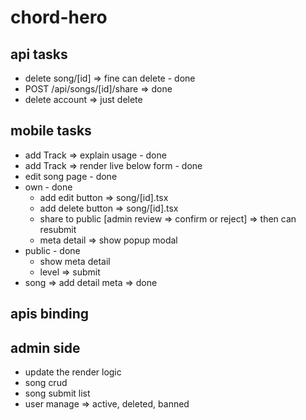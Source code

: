 # chord-hero

## api tasks
- delete song/[id] => fine can delete - done
- POST /api/songs/[id]/share => done
- delete account => just delete 

## mobile tasks
- add Track => explain usage - done
- add Track => render live below form - done
- edit song page - done
- own - done
  - add edit button => song/[id].tsx
  - add delete button => song/[id].tsx
  - share to public [admin review => confirm or reject] => then can resubmit
  - meta detail => show popup modal
- public - done
  - show meta detail
  - level => submit
- song => add detail meta => done

## apis binding

## admin side
- update the render logic
- song crud 
- song submit list
- user manage => active, deleted, banned 
